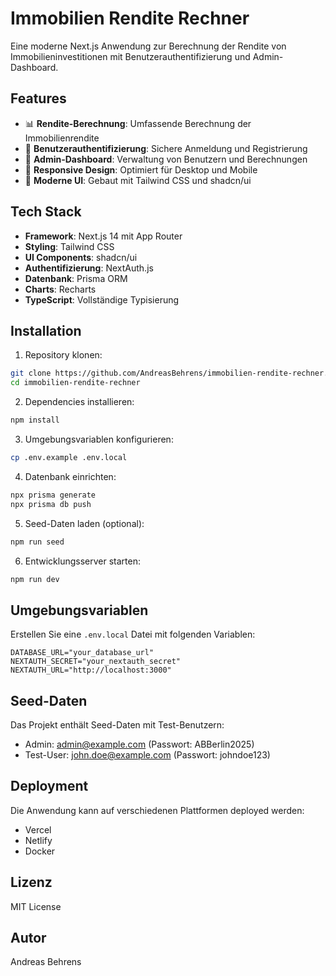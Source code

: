 # Immobilien Rendite Rechner

Eine moderne Next.js Anwendung zur Berechnung der Rendite von Immobilieninvestitionen mit Benutzerauthentifizierung und Admin-Dashboard.

## Features

- 📊 **Rendite-Berechnung**: Umfassende Berechnung der Immobilienrendite
- 👤 **Benutzerauthentifizierung**: Sichere Anmeldung und Registrierung
- 🔐 **Admin-Dashboard**: Verwaltung von Benutzern und Berechnungen
- 📱 **Responsive Design**: Optimiert für Desktop und Mobile
- 🎨 **Moderne UI**: Gebaut mit Tailwind CSS und shadcn/ui

## Tech Stack

- **Framework**: Next.js 14 mit App Router
- **Styling**: Tailwind CSS
- **UI Components**: shadcn/ui
- **Authentifizierung**: NextAuth.js
- **Datenbank**: Prisma ORM
- **Charts**: Recharts
- **TypeScript**: Vollständige Typisierung

## Installation

1. Repository klonen:
```bash
git clone https://github.com/AndreasBehrens/immobilien-rendite-rechner.git
cd immobilien-rendite-rechner
```

2. Dependencies installieren:
```bash
npm install
```

3. Umgebungsvariablen konfigurieren:
```bash
cp .env.example .env.local
```

4. Datenbank einrichten:
```bash
npx prisma generate
npx prisma db push
```

5. Seed-Daten laden (optional):
```bash
npm run seed
```

6. Entwicklungsserver starten:
```bash
npm run dev
```

## Umgebungsvariablen

Erstellen Sie eine `.env.local` Datei mit folgenden Variablen:

```env
DATABASE_URL="your_database_url"
NEXTAUTH_SECRET="your_nextauth_secret"
NEXTAUTH_URL="http://localhost:3000"
```

## Seed-Daten

Das Projekt enthält Seed-Daten mit Test-Benutzern:
- Admin: admin@example.com (Passwort: ABBerlin2025)
- Test-User: john.doe@example.com (Passwort: johndoe123)

## Deployment

Die Anwendung kann auf verschiedenen Plattformen deployed werden:
- Vercel
- Netlify
- Docker

## Lizenz

MIT License

## Autor

Andreas Behrens
